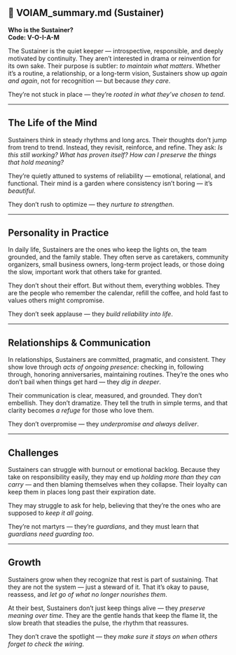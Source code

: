 ## 📄 VOIAM_summary.md (Sustainer)

**Who is the Sustainer?**  
**Code: V-O-I-A-M**

The Sustainer is the quiet keeper — introspective, responsible, and deeply motivated by continuity. They aren’t interested in drama or reinvention for its own sake. Their purpose is subtler: *to maintain what matters*. Whether it’s a routine, a relationship, or a long-term vision, Sustainers show up *again and again*, not for recognition — but because *they care*.

They’re not stuck in place — they’re *rooted in what they’ve chosen to tend*.

---

## The Life of the Mind

Sustainers think in steady rhythms and long arcs. Their thoughts don’t jump from trend to trend. Instead, they revisit, reinforce, and refine. They ask: *Is this still working? What has proven itself? How can I preserve the things that hold meaning?*

They’re quietly attuned to systems of reliability — emotional, relational, and functional. Their mind is a garden where consistency isn’t boring — it’s *beautiful*.

They don’t rush to optimize — they *nurture to strengthen*.

---

## Personality in Practice

In daily life, Sustainers are the ones who keep the lights on, the team grounded, and the family stable. They often serve as caretakers, community organizers, small business owners, long-term project leads, or those doing the slow, important work that others take for granted.

They don’t shout their effort. But without them, everything wobbles. They are the people who remember the calendar, refill the coffee, and hold fast to values others might compromise.

They don’t seek applause — they *build reliability into life*.

---

## Relationships & Communication

In relationships, Sustainers are committed, pragmatic, and consistent. They show love through *acts of ongoing presence*: checking in, following through, honoring anniversaries, maintaining routines. They’re the ones who don’t bail when things get hard — they *dig in deeper*.

Their communication is clear, measured, and grounded. They don’t embellish. They don’t dramatize. They tell the truth in simple terms, and that clarity becomes *a refuge* for those who love them.

They don’t overpromise — they *underpromise and always deliver*.

---

## Challenges

Sustainers can struggle with burnout or emotional backlog. Because they take on responsibility easily, they may end up *holding more than they can carry* — and then blaming themselves when they collapse. Their loyalty can keep them in places long past their expiration date.

They may struggle to ask for help, believing that they’re the ones who are supposed to *keep it all going*.

They’re not martyrs — they’re *guardians*, and they must learn that *guardians need guarding too*.

---

## Growth

Sustainers grow when they recognize that rest is part of sustaining. That they are not the system — just a steward of it. That it’s okay to pause, reassess, and *let go of what no longer nourishes them*.

At their best, Sustainers don’t just keep things alive — they *preserve meaning over time*. They are the gentle hands that keep the flame lit, the slow breath that steadies the pulse, the rhythm that reassures.

They don’t crave the spotlight — they *make sure it stays on when others forget to check the wiring*.
